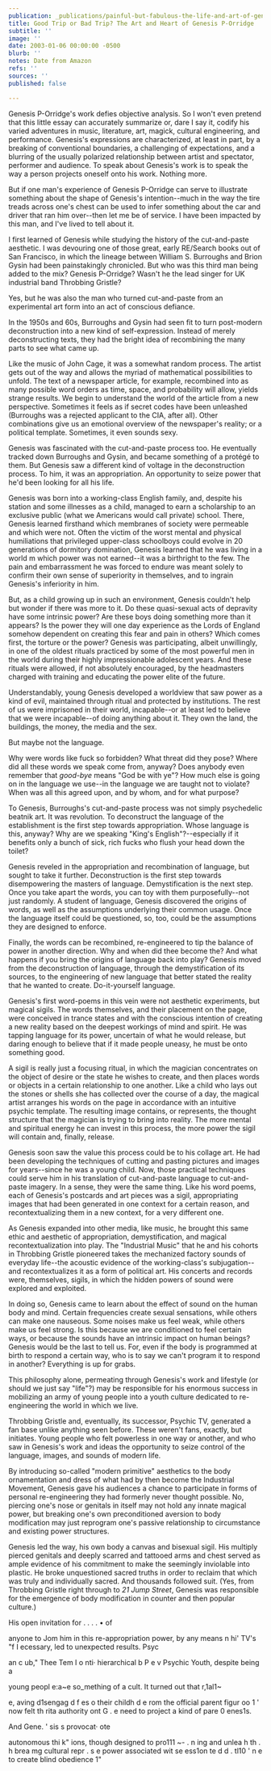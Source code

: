 ```yaml
---
publication: _publications/painful-but-fabulous-the-life-and-art-of-genesis-p-orridge.md
title: Good Trip or Bad Trip? The Art and Heart of Genesis P-Orridge
subtitle: ''
image: ''
date: 2003-01-06 00:00:00 -0500
blurb: ''
notes: Date from Amazon
refs: ''
sources: ''
published: false

---
```

Genesis P-Orridge's work defies objective analysis. So I won't even pretend that this little essay can accurately summarize or, dare I say it, codify his varied adventures in music, literature, art, magick, cultural engineering, and performance. Genesis's expressions are characterized, at least in part, by a breaking of conventional boundaries, a challenging of expectations, and a blurring of the usually polarized relationship between artist and spectator, performer and audience. To speak about Genesis's work is to speak the way a person projects oneself onto his work. Nothing more.

But if one man's experience of Genesis P-Orridge can serve to illustrate something about the shape of Genesis's intention--much in the way the tire treads across one's chest can be used to infer something about the car and driver that ran him over--then let me be of service. I have been impacted by this man, and I've lived to tell about it.

I first learned of Genesis while studying the history of the cut-and-paste aesthetic. I was devouring one of those great, early RE/Search books out of San Francisco, in which the lineage between William S. Burroughs and Brion Gysin had been painstakingly chronicled. But who was this third man being added to the mix? Genesis P-Orridge? Wasn't he the lead singer for UK industrial band Throbbing Gristle?

Yes, but he was also the man who turned cut-and-paste from an experimental art form into an act of conscious defiance.

In the 1950s and 60s, Burroughs and Gysin had seen fit to turn post-modern deconstruction into a new kind of self-expression. Instead of merely deconstructing texts, they had the bright idea of recombining the many parts to see what came up.

Like the music of John Cage, it was a somewhat random process. The artist gets out of the way and allows the myriad of mathematical possibilities to unfold. The text of a newspaper article, for example, recombined into as many possible word orders as time, space, and probability will allow, yields strange results. We begin to understand the world of the article from a new perspective. Sometimes it feels as if secret codes have been unleashed (Burroughs was a rejected applicant to the CIA, after all). Other combinations give us an emotional overview of the newspaper's reality; or a political template. Sometimes, it even sounds sexy.

Genesis was fascinated with the cut-and-paste process too. He eventually tracked down Burroughs and Gysin, and became something of a protégé to them. But Genesis saw a different kind of voltage in the deconstruction process. To him, it was an appropriation. An opportunity to seize power that he'd been looking for all his life.

Genesis was born into a working-class English family, and, despite his station and some illnesses as a child, managed to earn a scholarship to an exclusive public (what we Americans would call private) school. There, Genesis learned firsthand which membranes of society were permeable and which were not. Often the victim of the worst mental and physical humiliations that privileged upper-class schoolboys could evolve in 20 generations of dormitory domination, Genesis learned that he was living in a world m which power was not earned--it was a birthright to the few. The pain and embarrassment he was forced to endure was meant solely to confirm their own sense of superiority in themselves, and to ingrain Genesis's inferiority in him.

But, as a child growing up in such an environment, Genesis couldn't help but wonder if there was more to it. Do these quasi-sexual acts of depravity have some intrinsic power? Are these boys doing something more than it appears? Is the power they will one day experience as the Lords of England somehow dependent on creating this fear and pain in others? Which comes first, the torture or the power? Genesis was participating, albeit unwillingly, in one of the oldest rituals practiced by some of the most powerful men in the world during their highly impressionable adolescent years. And these rituals were allowed, if not absolutely encouraged, by the headmasters charged with training and educating the power elite of the future.

Understandably, young Genesis developed a worldview that saw power as a kind of evil, maintained through ritual and protected by institutions. The rest of us were imprisoned in their world, incapable--or at least led to believe that we were incapable--of doing anything about it. They own the land, the buildings, the money, the media and the sex.

But maybe not the language.

Why were words like fuck so forbidden? What threat did they pose? Where did all these words we speak come from, anyway? Does anybody even remember that _good-bye_ means "God be with ye"? How much else is going on in the language we use--in the language we are taught not to violate? When was all this agreed upon, and by whom, and for what purpose?

To Genesis, Burroughs's cut-and-paste process was not simply psychedelic beatnik art. It was revolution. To deconstruct the language of the establishment is the first step towards appropriation. Whose language is this, anyway? Why are we speaking "King's English"?--especially if it benefits only a bunch of sick, rich fucks who flush your head down the toilet?

Genesis reveled in the appropriation and recombination of language, but sought to take it further. Deconstruction is the first step towards disempowering the masters of language. Demystification is the next step. Once you take apart the words, you can toy with them purposefully--not just randomly. A student of language, Genesis discovered the origins of words, as well as the assumptions underlying their common usage. Once the language itself could be questioned, so, too, could be the assumptions they are designed to enforce.

Finally, the words can be recombined, re-engineered to tip the balance of power in another direction. Why and when did thee become the? And what happens if you bring the origins of language back into play? Genesis moved from the deconstruction of language, through the demystification of its sources, to the engineering of new language that better stated the reality that he wanted to create. Do-it-yourself language.

Genesis's first word-poems in this vein were not aesthetic experiments, but magical sigils. The words themselves, and their placement on the page, were conceived in trance states and with the conscious intention of creating a new reality based on the deepest workings of mind and spirit. He was tapping language for its power, uncertain of what he would release, but daring enough to believe that if it made people uneasy, he must be onto something good.

A sigil is really just a focusing ritual, in which the magician concentrates on the object of desire or the state he wishes to create, and then places words or objects in a certain relationship to one another. Like a child who lays out the stones or shells she has collected over the course of a day, the magical artist arranges his words on the page in accordance with an intuitive psychic template. The resulting image contains, or represents, the thought structure that the magician is trying to bring into reality. The more mental and spiritual energy he can invest in this process, the more power the sigil will contain and, finally, release.

Genesis soon saw the value this process could be to his collage art. He had been developing the techniques of cutting and pasting pictures and images for years--since he was a young child. Now, those practical techniques could serve him in his translation of cut-and-paste language to cut-and-paste imagery. In a sense, they were the same thing. Like his word poems, each of Genesis's postcards and art pieces was a sigil, appropriating images that had been generated in one context for a certain reason, and recontextualizing them in a new context, for a very different one.

As Genesis expanded into other media, like music, he brought this same ethic and aesthetic of appropriation, demystification, and magical recontextualization into play. The "Industrial Music" that he and his cohorts in Throbbing Gristle pioneered takes the mechanized factory sounds of everyday life--the acoustic evidence of the working-class's subjugation--and recontextualizes it as a form of political art. His concerts and records were, themselves, sigils, in which the hidden powers of sound were explored and exploited.

In doing so, Genesis came to learn about the effect of sound on the human body and mind. Certain frequencies create sexual sensations, while others can make one nauseous. Some noises make us feel weak, while others make us feel strong. Is this because we are conditioned to feel certain ways, or because the sounds have an intrinsic impact on human beings? Genesis would be the last to tell us. For, even if the body is programmed at birth to respond a certain way, who is to say we can't program it to respond in another? Everything is up for grabs.

This philosophy alone, permeating through Genesis's work and lifestyle (or should we just say "life"?) may be responsible for his enormous success in mobilizing an army of young people into a youth culture dedicated to re-engineering the world in which we live.

Throbbing Gristle and, eventually, its successor, Psychic TV, generated a fan base unlike anything seen before. These weren't fans, exactly, but initiates. Young people who felt powerless in one way or another, and who saw in Genesis's work and ideas the opportunity to seize control of the language, images, and sounds of modern life.

By introducing so-called "modern primitive" aesthetics to the body ornamentation and dress of what had by then become the Industrial Movement, Genesis gave his audiences a chance to participate in forms of personal re-engineering they had formerly never thought possible. No, piercing one's nose or genitals in itself may not hold any innate magical power, but breaking one's own preconditioned aversion to body modification may just reprogram one's passive relationship to circumstance and existing power structures.

Genesis led the way, his own body a canvas and bisexual sigil. His multiply pierced genitals and deeply scarred and tattooed arms and chest served as ample evidence of his commitment to make the seemingly inviolable into plastic. He broke unquestioned sacred truths in order to reclaim that which was truly and individually sacred. And thousands followed suit. (Yes, from Throbbing Gristle right through to _21 Jump Street_, Genesis was responsible for the emergence of body modification in counter and then popular culture.)

His open invitation for . . . . • of

anyone to Jom him in this re-appropriation power, by any means n hi' TV's "f I ecessary, led to unexpected results. Psyc

an c ub," Thee Tem I o nti· hierarchical b P e v Psychic Youth, despite being a

young peopl e:a\~e so_mething of a cult. It turned out that r,1al1\~

e, aving d1sengag d f es o their childh d e rom the official parent figur oo 1 ' now felt th rita authority ont G . e need to project a kind of pare 0 enes1s.

And Gene. ' sis s provocat· ote

autonomous thi k" ions, though designed to pro111 \~- . n ing and unlea h th . h brea mg cultural repr . s e power associated wit se ess1on te d d . tl10 ' n e to create blind obedience 1"